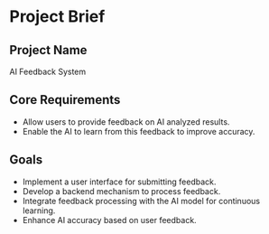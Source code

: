 # Project Brief

## Project Name
AI Feedback System

## Core Requirements
- Allow users to provide feedback on AI analyzed results.
- Enable the AI to learn from this feedback to improve accuracy.

## Goals
- Implement a user interface for submitting feedback.
- Develop a backend mechanism to process feedback.
- Integrate feedback processing with the AI model for continuous learning.
- Enhance AI accuracy based on user feedback.
